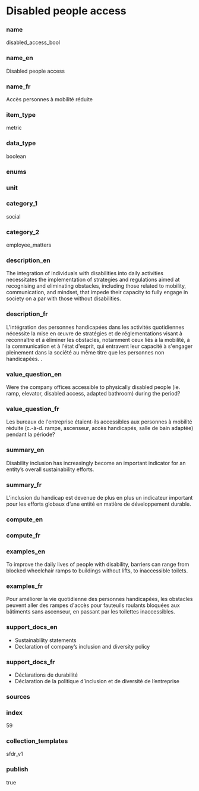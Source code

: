 # Disabled people access

### name

disabled_access_bool

### name_en

Disabled people access

### name_fr

Accès personnes à mobilité réduite

### item_type

metric

### data_type

boolean

### enums



### unit



### category_1

social

### category_2

employee_matters

### description_en

The integration of individuals with disabilities into daily activities necessitates the
implementation of strategies and regulations aimed at recognising and eliminating obstacles,
including those related to mobility, communication, and mindset, that impede their capacity to
fully engage in society on a par with those without disabilities.

### description_fr

L'intégration des personnes handicapées dans les activités quotidiennes nécessite la mise en œuvre
de stratégies et de réglementations visant à reconnaître et à éliminer les obstacles, notamment
ceux liés à la mobilité, à la communication et à l'état d'esprit, qui entravent leur capacité à
s'engager pleinement dans la société au même titre que les personnes non handicapées. .

### value_question_en


Were the company offices accessible to physically disabled people (ie. ramp,
elevator, disabled access, adapted bathroom) during the period?


### value_question_fr


Les bureaux de l'entreprise étaient-ils accessibles aux personnes à mobilité
réduite (c.-à-d. rampe, ascenseur, accès handicapés, salle de bain adaptée)
pendant la période?

### summary_en

Disability inclusion has increasingly become an important indicator for an entity’s overall
sustainability efforts.

### summary_fr

L’inclusion du handicap est devenue de plus en plus un indicateur important pour les efforts
globaux d’une entité en matière de développement durable.

### compute_en



### compute_fr



### examples_en

To improve the daily lives of people with disability, barriers can range from blocked wheelchair
ramps to buildings without lifts, to inaccessible toilets.

### examples_fr

Pour améliorer la vie quotidienne des personnes handicapées, les obstacles peuvent aller des
rampes d'accès pour fauteuils roulants bloquées aux bâtiments sans ascenseur, en passant par les
toilettes inaccessibles.

### support_docs_en

- Sustainability statements
- Declaration of company’s inclusion and diversity policy

### support_docs_fr

- Déclarations de durabilité
- Déclaration de la politique d’inclusion et de diversité de l’entreprise

### sources

### index

59

### collection_templates

sfdr_v1

### publish

true
